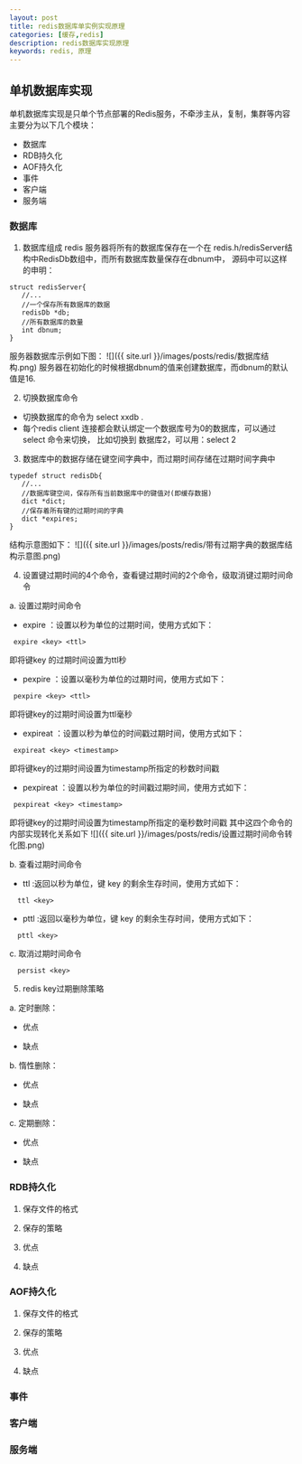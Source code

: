 ```yaml
---
layout: post
title: redis数据库单实例实现原理
categories: [缓存,redis]
description: redis数据库实现原理
keywords: redis, 原理
---
```


## 单机数据库实现
 单机数据库实现是只单个节点部署的Redis服务，不牵涉主从，复制，集群等内容
 主要分为以下几个模块：
 + 数据库
 + RDB持久化
 + AOF持久化
 + 事件
 + 客户端
 + 服务端

### 数据库
1. 数据库组成
 redis 服务器将所有的数据库保存在一个在 redis.h/redisServer结构中RedisDb数组中，而所有数据库数量保存在dbnum中，
 源码中可以这样的申明：
 ```
 struct redisServer{
    //...
    //一个保存所有数据库的数据
    redisDb *db;
    //所有数据库的数量
    int dbnum;
 }
 ```
服务器数据库示例如下图：
![]({{ site.url }}/images/posts/redis/数据库结构.png)
服务器在初始化的时候根据dbnum的值来创建数据库，而dbnum的默认值是16.

2. 切换数据库命令
 + 切换数据库的命令为 select  xxdb .
 + 每个redis client 连接都会默认绑定一个数据库号为0的数据库，可以通过select 命令来切换，
 比如切换到 数据库2，可以用：select 2

3. 数据库中的数据存储在键空间字典中，而过期时间存储在过期时间字典中
 ```
 typedef struct redisDb{
    //...
    //数据库键空间，保存所有当前数据库中的键值对(即缓存数据)
    dict *dict;
    //保存着所有键的过期时间的字典
    dict *expires;
 }
 ```
结构示意图如下：
![]({{ site.url }}/images/posts/redis/带有过期字典的数据库结构示意图.png)

4. 设置键过期时间的4个命令，查看键过期时间的2个命令，级取消键过期时间命令

 a. 设置过期时间命令

 + expire ：设置以秒为单位的过期时间，使用方式如下：
  ```
   expire <key> <ttl>
  ```
 即将键key 的过期时间设置为ttl秒

 + pexpire ：设置以毫秒为单位的过期时间，使用方式如下：
  ```
   pexpire <key> <ttl>
  ```
 即将键key的过期时间设置为ttl毫秒

 + expireat ：设置以秒为单位的时间戳过期时间，使用方式如下：
  ```
   expireat <key> <timestamp>
  ```
 即将键key的过期时间设置为timestamp所指定的秒数时间戳

 + pexpireat ：设置以秒为单位的时间戳过期时间，使用方式如下：
  ```
   pexpireat <key> <timestamp>
  ```
 即将键key的过期时间设置为timestamp所指定的毫秒数时间戳
 其中这四个命令的内部实现转化关系如下
 ![]({{ site.url }}/images/posts/redis/设置过期时间命令转化图.png)

 b. 查看过期时间命令
 +  ttl :返回以秒为单位，键 key 的剩余生存时间，使用方式如下：
 ```
   ttl <key>
 ```
 + pttl :返回以毫秒为单位，键 key 的剩余生存时间，使用方式如下：
 ```
   pttl <key>
 ```

 c. 取消过期时间命令
 ```
   persist <key>
 ```

5. redis key过期删除策略

 a. 定时删除：

 + 优点

 + 缺点

 b. 惰性删除：
 + 优点

 + 缺点

 c. 定期删除：
 + 优点

 + 缺点

### RDB持久化

 1. 保存文件的格式


 2. 保存的策略

 3. 优点

 4. 缺点


### AOF持久化

 1. 保存文件的格式


 2. 保存的策略

 3. 优点

 4. 缺点

### 事件



### 客户端




### 服务端
